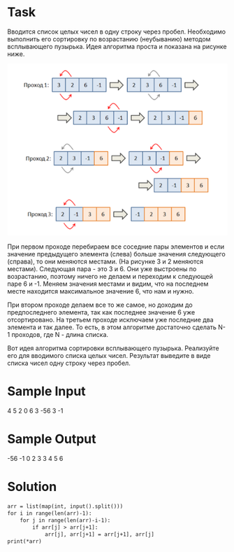 # Task
Вводится список целых чисел в одну строку через пробел. Необходимо выполнить его сортировку по возрастанию (неубыванию) методом всплывающего пузырька. Идея алгоритма проста и показана на рисунке ниже.

<img src="https://github.com/paveldat/Stepik/blob/main/%D0%94%D0%BE%D0%B1%D1%80%D1%8B%D0%B9%2C%20%D0%B4%D0%BE%D0%B1%D1%80%D1%8B%D0%B9%20Python%20-%20%D0%BE%D0%B1%D1%83%D1%87%D0%B0%D1%8E%D1%89%D0%B8%D0%B9%20%D0%BA%D1%83%D1%80%D1%81%20%D0%BE%D1%82%20%D0%A1%D0%B5%D1%80%D0%B3%D0%B5%D1%8F%20%D0%91%D0%B0%D0%BB%D0%B0%D0%BA%D0%B8%D1%80%D0%B5%D0%B2%D0%B0/img/2.png">

При первом проходе перебираем все соседние пары элементов и если значение предыдущего элемента (слева) больше значения следующего (справа), то они меняются местами. (На рисунке 3 и 2 меняются местами). Следующая пара - это 3 и 6. Они уже выстроены по возрастанию, поэтому ничего не делаем и переходим к следующей паре 6 и -1. Меняем значения местами и видим, что на последнем месте находится максимальное значение 6, что нам и нужно.

При втором проходе делаем все то же самое, но доходим до предпоследнего элемента, так как последнее значение 6 уже отсортировано. На третьем проходе исключаем уже последние два элемента и так далее. То есть, в этом алгоритме достаточно сделать N-1 проходов, где N - длина списка.

Вот идея алгоритма сортировки всплывающего пузырька. Реализуйте его для вводимого списка целых чисел. Результат выведите в виде списка чисел одну строку через пробел.

# Sample Input
4 5 2 0 6 3 -56 3 -1

# Sample Output
-56 -1 0 2 3 3 4 5 6

# Solution

```
arr = list(map(int, input().split()))
for i in range(len(arr)-1):
	for j in range(len(arr)-i-1):
		if arr[j] > arr[j+1]:
			arr[j], arr[j+1] = arr[j+1], arr[j]
print(*arr)
```